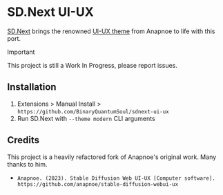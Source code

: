 # SD.Next UI-UX
[SD.Next](https://github.com/vladmandic/automatic) brings the renowned [UI-UX theme](https://github.com/anapnoe/stable-diffusion-webui-ux) from Anapnoe to life with this port.
> [!IMPORTANT]
> This project is still a Work In Progress, please report issues.

## Installation
1. Extensions > Manual Install > `https://github.com/BinaryQuantumSoul/sdnext-ui-ux`
2. Run SD.Next with `--theme modern` CLI arguments

## Credits
This project is a heavily refactored fork of Anapnoe's original work. Many thanks to him.
- `Anapnoe. (2023). Stable Diffusion Web UI-UX [Computer software]. https://github.com/anapnoe/stable-diffusion-webui-ux`
